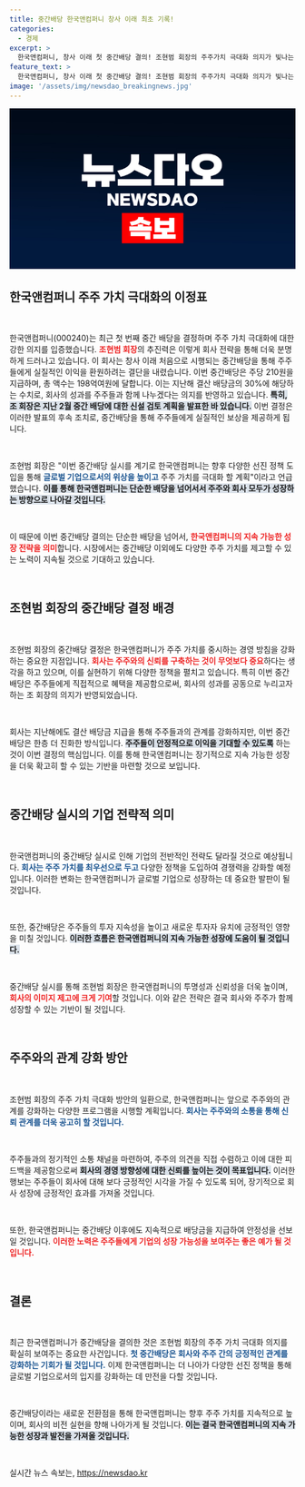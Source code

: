 ```yaml
---
title: 중간배당 한국앤컴퍼니 창사 이래 최초 기록!
categories:
  - 경제
excerpt: >
  한국앤컴퍼니, 창사 이래 첫 중간배당 결의! 조현범 회장의 주주가치 극대화 의지가 빛나는 순간, 주당 210원 지급으로 주주들에게 새로운 희망을 선사합니다. 클릭해 자세히 알아보세요!
feature_text: >
  한국앤컴퍼니, 창사 이래 첫 중간배당 결의! 조현범 회장의 주주가치 극대화 의지가 빛나는 순간, 주당 210원 지급으로 주주들에게 새로운 희망을 선사합니다. 클릭해 자세히 알아보세요!
image: '/assets/img/newsdao_breakingnews.jpg'
---
```


<p><img src="/assets/img/newsdao_breakingnews.jpg" alt="cryptoinkorea 속보" /></p>

<h2 data-ke-size="size26">한국앤컴퍼니 주주 가치 극대화의 이정표</h2>

<p data-ke-size="size16">&nbsp;</p>

<p>한국앤컴퍼니(000240)는 최근 첫 번째 중간 배당을 결정하며 주주 가치 극대화에 대한 강한 의지를 입증했습니다. <b><span style="color: #ee2323;">조현범 회장</span></b>의 추진력은 이렇게 회사 전략을 통해 더욱 분명하게 드러나고 있습니다. 이 회사는 창사 이래 처음으로 시행되는 중간배당을 통해 주주들에게 실질적인 이익을 환원하려는 결단을 내렸습니다. 이번 중간배당은 주당 210원을 지급하며, 총 액수는 198억여원에 달합니다. 이는 지난해 결산 배당금의 30%에 해당하는 수치로, 회사의 성과를 주주들과 함께 나누겠다는 의지를 반영하고 있습니다. <b><span style="background-color: #21538527;">특히, 조 회장은 지난 2월 중간 배당에 대한 신설 검토 계획을 발표한 바 있습니다.</span></b> 이번 결정은 이러한 발표의 후속 조치로, 중간배당을 통해 주주들에게 실질적인 보상을 제공하게 됩니다. </p>

<p data-ke-size="size16">&nbsp;</p>

<p>조현범 회장은 "이번 중간배당 실시를 계기로 한국앤컴퍼니는 향후 다양한 선진 정책 도입을 통해 <b><span style="color: #1a5490;">글로벌 기업으로서의 위상을 높이고</span></b> 주주 가치를 극대화 할 계획"이라고 언급했습니다. <b><span style="background-color: #21538527;">이를 통해 한국앤컴퍼니는 단순한 배당을 넘어서서 주주와 회사 모두가 성장하는 방향으로 나아갈 것입니다.</span></b></p>

<p data-ke-size="size16">&nbsp;</p>

<p>이 때문에 이번 중간배당 결의는 단순한 배당을 넘어서, <b><span style="color: #ee2323;">한국앤컴퍼니의 지속 가능한 성장 전략을 의미</span></b>합니다. 시장에서는 중간배당 이외에도 다양한 주주 가치를 제고할 수 있는 노력이 지속될 것으로 기대하고 있습니다. </p>

<p data-ke-size="size16">&nbsp;</p>

<h2 data-ke-size="size26">조현범 회장의 중간배당 결정 배경</h2>

<p data-ke-size="size16">&nbsp;</p>

<p>조현범 회장의 중간배당 결정은 한국앤컴퍼니가 주주 가치를 중시하는 경영 방침을 강화하는 중요한 지점입니다. <b><span style="color: #ee2323;">회사는 주주와의 신뢰를 구축하는 것이 무엇보다 중요</span></b>하다는 생각을 하고 있으며, 이를 실현하기 위해 다양한 정책을 펼치고 있습니다. 특히 이번 중간배당은 주주들에게 직접적으로 혜택을 제공함으로써, 회사의 성과를 공동으로 누리고자 하는 조 회장의 의지가 반영되었습니다. </p>

<p data-ke-size="size16">&nbsp;</p>

<p>회사는 지난해에도 결산 배당금 지급을 통해 주주들과의 관계를 강화하지만, 이번 중간배당은 한층 더 진화한 방식입니다. <b><span style="background-color: #21538527;">주주들이 안정적으로 이익을 기대할 수 있도록</span></b> 하는 것이 이번 결정의 핵심입니다. 이를 통해 한국앤컴퍼니는 장기적으로 지속 가능한 성장을 더욱 확고히 할 수 있는 기반을 마련할 것으로 보입니다.</p>

<p data-ke-size="size16">&nbsp;</p>

<h2 data-ke-size="size26">중간배당 실시의 기업 전략적 의미</h2>

<p data-ke-size="size16">&nbsp;</p>

<p>한국앤컴퍼니의 중간배당 실시로 인해 기업의 전반적인 전략도 달라질 것으로 예상됩니다. <b><span style="color: #1a5490;">회사는 주주 가치를 최우선으로 두고</span></b> 다양한 정책을 도입하여 경쟁력을 강화할 예정입니다. 이러한 변화는 한국앤컴퍼니가 글로벌 기업으로 성장하는 데 중요한 발판이 될 것입니다. </p>

<p data-ke-size="size16">&nbsp;</p>

<p>또한, 중간배당은 주주들의 투자 지속성을 높이고 새로운 투자자 유치에 긍정적인 영향을 미칠 것입니다. <b><span style="background-color: #21538527;">이러한 흐름은 한국앤컴퍼니의 지속 가능한 성장에 도움이 될 것입니다.</span></b> </p>

<p data-ke-size="size16">&nbsp;</p>

<p>중간배당 실시를 통해 조현범 회장은 한국앤컴퍼니의 투명성과 신뢰성을 더욱 높이며, <b><span style="color: #ee2323;">회사의 이미지 제고에 크게 기여</span></b>할 것입니다. 이와 같은 전략은 결국 회사와 주주가 함께 성장할 수 있는 기반이 될 것입니다. </p>

<p data-ke-size="size16">&nbsp;</p>

<h2 data-ke-size="size26">주주와의 관계 강화 방안</h2>

<p data-ke-size="size16">&nbsp;</p>

<p>조현범 회장의 주주 가치 극대화 방안의 일환으로, 한국앤컴퍼니는 앞으로 주주와의 관계를 강화하는 다양한 프로그램을 시행할 계획입니다. <b><span style="color: #1a5490;">회사는 주주와의 소통을 통해 신뢰 관계를 더욱 공고히 할 것입니다.</span></b> </p>

<p data-ke-size="size16">&nbsp;</p>

<p>주주들과의 정기적인 소통 채널을 마련하여, 주주의 의견을 직접 수렴하고 이에 대한 피드백을 제공함으로써 <b><span style="background-color: #21538527;">회사의 경영 방향성에 대한 신뢰를 높이는 것이 목표입니다.</span></b> 이러한 행보는 주주들이 회사에 대해 보다 긍정적인 시각을 가질 수 있도록 되어, 장기적으로 회사 성장에 긍정적인 효과를 가져올 것입니다. </p>

<p data-ke-size="size16">&nbsp;</p>

<p>또한, 한국앤컴퍼니는 중간배당 이후에도 지속적으로 배당금을 지급하여 안정성을 선보일 것입니다. <b><span style="color: #ee2323;">이러한 노력은 주주들에게 기업의 성장 가능성을 보여주는 좋은 예가 될 것입니다.</span></b></p>

<p data-ke-size="size16">&nbsp;</p>

<h2 data-ke-size="size26">결론</h2>

<p data-ke-size="size16">&nbsp;</p>

<p>최근 한국앤컴퍼니가 중간배당을 결의한 것은 조현범 회장의 주주 가치 극대화 의지를 확실히 보여주는 중요한 사건입니다. <b><span style="color: #1a5490;">첫 중간배당은 회사와 주주 간의 긍정적인 관계를 강화하는 기회가 될 것입니다.</span></b> 이제 한국앤컴퍼니는 더 나아가 다양한 선진 정책을 통해 글로벌 기업으로서의 입지를 강화하는 데 만전을 다할 것입니다. </p>

<p data-ke-size="size16">&nbsp;</p>

<p>중간배당이라는 새로운 전환점을 통해 한국앤컴퍼니는 향후 주주 가치를 지속적으로 높이며, 회사의 비전 실현을 향해 나아가게 될 것입니다. <b><span style="background-color: #21538527;">이는 결국 한국앤컴퍼니의 지속 가능한 성장과 발전을 가져올 것입니다.</span></b> </p>

<p data-ke-size="size16">&nbsp;</p>
실시간 뉴스 속보는, <a href="https://newsdao.kr" rel="dofollow">https://newsdao.kr</a>


